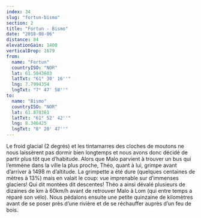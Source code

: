```yaml
---
index: 34
slug: "fortun-bismo"
section: 2
title: "Fortun - Bismo"
date: "2018-08-06"
distance: 84
elevationGain: 1400
verticalDrop: 1679
from:
  name: "Fortun"
  countryISO: "NOR"
  lat: 61.5043603
  latTxt: "61° 30' 16''"
  lng: 7.7994354
  lngTxt: "7° 47' 58''"
to:
  name: "Bismo"
  countryISO: "NOR"
  lat: 61.878361
  latTxt: "61° 52' 42''"
  lng: 8.346425
  lngTxt: "8° 20' 47''"
---
```


Le froid glacial (2 degrés) et les tintamarres des cloches de moutons ne nous laissèrent pas dormir bien longtemps et nous avons donc décidé de partir plus tôt que d’habitude. Alors que Malo parvient à trouver un bus qui l’emmène dans la ville la plus proche, Théo, quant à lui, grimpe avant d’arriver à 1498 m d’altitude. La grimpette a été dure (quelques centaines de mètres à 13%) mais en valait le coup: vue imprenable sur d’immenses glaciers! Qui dit montées dit descentes! Théo a ainsi dévalé plusieurs de dizaines de km à 60km/h avant de retrouver Malo à Lom (qui entre temps a réparé son vélo). Nous pédalons ensuite une petite quinzaine de kilomètres avant de se poser près d’une rivière et de se réchauffer auprès d’un feu de bois.
